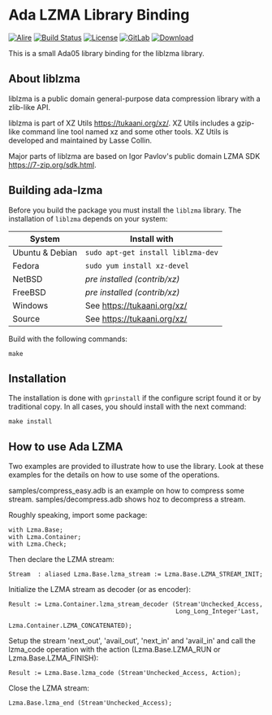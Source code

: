 # Ada LZMA Library Binding

[![Alire](https://img.shields.io/endpoint?url=https://alire.ada.dev/badges/lzmada.json)](https://alire.ada.dev/crates/lzmada)
[![Build Status](https://img.shields.io/endpoint?url=https://porion.vacs.fr/porion/api/v1/projects/ada-lzma/badges/build.json)](https://porion.vacs.fr/porion/projects/view/ada-lzma/summary)
[![License](https://img.shields.io/:license-mit-blue.svg)](LICENSE)
[![GitLab](https://img.shields.io/badge/repo-GitLab-6C488A.svg)](https://gitlab.com/stcarrez/ada-lzma)
[![Download](https://img.shields.io/badge/download-1.1.3-brightgreen.svg)](http://download.vacs.fr/ada-lzma/ada-lzma-1.1.3.tar.gz)

This is a small Ada05 library binding for the liblzma library.

## About liblzma

liblzma is a public domain general-purpose data compression library with
a zlib-like API.
 
liblzma is part of XZ Utils <https://tukaani.org/xz/>. XZ Utils includes
a gzip-like command line tool named xz and some other tools. XZ Utils
is developed and maintained by Lasse Collin.

Major parts of liblzma are based on Igor Pavlov's public domain LZMA SDK
<https://7-zip.org/sdk.html>.

## Building ada-lzma

Before you build the package you must install the `liblzma` library.
The installation of `liblzma` depends on your system:

| System           | Install with
|------------------|---------------------------
| Ubuntu & Debian  | `sudo apt-get install liblzma-dev`
| Fedora           | `sudo yum install xz-devel`
| NetBSD           | *pre installed (contrib/xz)*
| FreeBSD          | *pre installed (contrib/xz)*
| Windows          | See https://tukaani.org/xz/
| Source           | See https://tukaani.org/xz/

Build with the following commands:

    make

## Installation

The installation is done with `gprinstall` if the configure script found it or
by traditional copy.  In all cases, you should install with the next command:

    make install

## How to use Ada LZMA

Two examples are provided to illustrate how to use the library.
Look at these examples for the details on how to use some of the operations.

samples/compress_easy.adb is an example on how to compress some stream.
samples/decompress.adb shows hoz to decompress a stream.

Roughly speaking, import some package:

    with Lzma.Base;
    with Lzma.Container;
    with Lzma.Check;

Then declare the LZMA stream:

    Stream  : aliased Lzma.Base.lzma_stream := Lzma.Base.LZMA_STREAM_INIT;

Initialize the LZMA stream as decoder (or as encoder):

    Result := Lzma.Container.lzma_stream_decoder (Stream'Unchecked_Access,
                                                  Long_Long_Integer'Last,
                                                  Lzma.Container.LZMA_CONCATENATED);

Setup the stream 'next_out', 'avail_out', 'next_in' and 'avail_in' and call
the lzma_code operation with the action (Lzma.Base.LZMA_RUN or Lzma.Base.LZMA_FINISH):

    Result := Lzma.Base.lzma_code (Stream'Unchecked_Access, Action);

Close the LZMA stream:

    Lzma.Base.lzma_end (Stream'Unchecked_Access);

